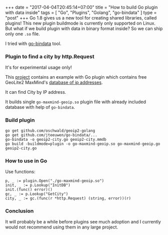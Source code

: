 +++
date = "2017-04-04T20:45:14+07:00"
title = "How to build Go plugin with data inside"
tags = [ "Go", "Plugins", "Golang", "go-bindata" ]
type = "post"
+++
Go 1.8 gives us a new tool for creating shared libraries, called plugins! This new plugin buildmode is currently only supported on Linux. But what if we build plugin with data in binary format inside? So we can ship only one `.so` file.

I tried with [go-bindata](https://github.com/jteeuwen/go-bindata) tool.

### Plugin to find a city by http.Request

It's for experimental usage only!

This [project](https://github.com/plutov/go-maxmind-geoip) contains an example with Go plugin which contains free GeoLite2 MaxMind's [database of ip addresses](http://dev.maxmind.com/geoip/geoip2/geolite2/).

It can find City by IP address.

It builds single `go-maxmind-geoip.so` plugin file with already included database with help of `go-bindata`.

### Build plugin

```
go get github.com/oschwald/geoip2-golang
go get github.com/jteeuwen/go-bindata/...
go-bindata -o geoip2-city.go geoip2-city.mmdb
go build -buildmode=plugin -o go-maxmind-geoip.so go-maxmind-geoip.go geoip2-city.go
```

### How to use in Go

Use functions:
```
p, _ := plugin.Open("./go-maxmind-geoip.so")
init, _ := p.Lookup("InitDB")
init.(func() error)()
gc, _ := p.Lookup("GetCity")
city, _ := gc.(func(r *http.Request) (string, error))(r)
```

### Conclusion

It will probably be a while before plugins see much adoption and I currently would not recommend using them in any large project.
